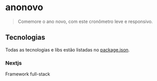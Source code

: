 # anonovo

> Comemore o ano novo, com este cronômetro leve e responsivo.

## Tecnologias

Todas as tecnologias e libs estão listadas no [package.json](https://github.com/gepetojj/anonovo/blob/main/package.json).

### Nextjs

Framework full-stack
